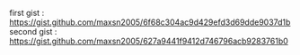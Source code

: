 first gist : https://gist.github.com/maxsn2005/6f68c304ac9d429efd3d69dde9037d1b
second gist : https://gist.github.com/maxsn2005/627a9441f9412d746796acb9283761b0
